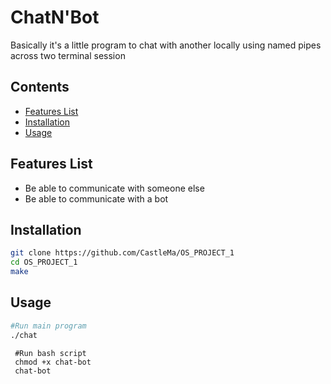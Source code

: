 # ChatN'Bot

Basically it's a little program to chat with another locally using named pipes across two terminal session 


## Contents

- [Features List](#features-list)
- [Installation](#installation)
- [Usage](#usage)

## Features List

- Be able to communicate with someone else 
- Be able to communicate with a bot 


## Installation

 ```sh
git clone https://github.com/CastleMa/OS_PROJECT_1
cd OS_PROJECT_1
make
```

## Usage

 ```sh
 #Run main program
 ./chat
```
```
 #Run bash script
 chmod +x chat-bot
 chat-bot
 ```